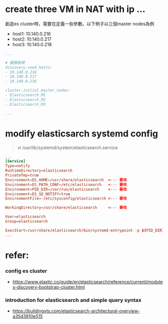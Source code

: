 # create three VM in NAT with ip ...
創造es cluster時，需要在定義一些參數。以下例子以三個master nodes為例

- host1: 10.140.0.216
- host2: 10.140.0.217
- host3: 10.140.0.218


```yaml (elasticsearch.yml)
...

# 服務發現
discovery.seed_hosts: 
- 10.140.0.216
- 10.140.0.217
- 10.140.0.218

cluster.initial_master_nodes: 
- Elasticsearch_M1
- Elasticsearch_M2
- Elasticsearch_M3

...
```
# modify elasticsarch systemd config
> vi /usr/lib/systemd/system/elasticsearch.service
```conf elasticsearch.service
...
[Service]
Type=notify
RuntimeDirectory=elasticsearch
PrivateTmp=true
Environment=ES_HOME=/usr/share/elasticsearch  <--- 要改
Environment=ES_PATH_CONF=/etc/elasticsearch   <--- 要改
Environment=PID_DIR=/var/run/elasticsearch    <--- 要改
Environment=ES_SD_NOTIFY=true
EnvironmentFile=-/etc/sysconfig/elasticsearch <--- 要改

WorkingDirectory=/usr/share/elasticsearch     <--- 要改

User=elasticsearch
Group=elasticsearch

ExecStart=/usr/share/elasticsearch/bin/systemd-entrypoint -p ${PID_DIR}/elasticsearch.pid --quiet
...
```

# refer:
### config es cluster
- https://www.elastic.co/guide/en/elasticsearch/reference/current/modules-discovery-bootstrap-cluster.html

### introduction for elasticsearch and simple query syntax
- https://buildingvts.com/elasticsearch-architectural-overview-a35d3910e515

